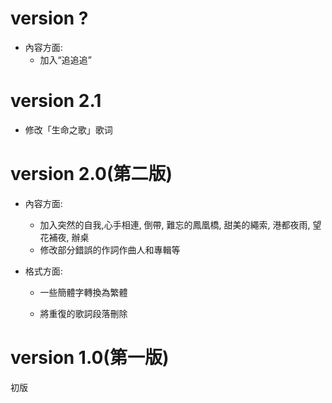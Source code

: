# version ?

- 內容方面:
  - 加入“追追追”

# version 2.1

- 修改「生命之歌」歌词

# version 2.0(第二版)

- 內容方面:

  - 加入突然的自我,心手相連, 倒帶, 難忘的鳳凰橋, 甜美的繩索, 港都夜雨, 望花補夜, 辦桌
  - 修改部分錯誤的作詞作曲人和專輯等


- 格式方面:

  - 一些簡體字轉換為繁體

  - 將重復的歌詞段落刪除

# version 1.0(第一版)

初版